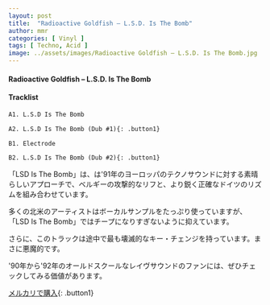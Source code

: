 ```yaml
---
layout: post
title:  "Radioactive Goldfish – L.S.D. Is The Bomb"
author: mmr
categories: [ Vinyl ]
tags: [ Techno, Acid ]
image: ../assets/images/Radioactive Goldfish – L.S.D. Is The Bomb.jpg
---
```


#### Radioactive Goldfish – L.S.D. Is The Bomb

#### Tracklist
```md
A1. L.S.D Is The Bomb

A2. L.S.D Is The Bomb (Dub #1){: .button1}

B1. Electrode

B2. L.S.D Is The Bomb (Dub #2){: .button1}
```

「LSD Is The Bomb」は、は'91年のヨーロッパのテクノサウンドに対する素晴らしいアプローチで、ベルギーの攻撃的なリフと、より鋭く正確なドイツのリズムを組み合わせています。

多くの北米のアーティストはボーカルサンプルをたっぷり使っていますが、「LSD Is The Bomb」ではチープになりすぎないように抑えています。

さらに、このトラックは途中で最も壊滅的なキー・チェンジを持っています。まさに悪魔的です。

'90年から'92年のオールドスクールなレイヴサウンドのファンには、ぜひチェックしてみる価値があります。

[メルカリで購入](https://jp.mercari.com/item/m54052820347){: .button1}

